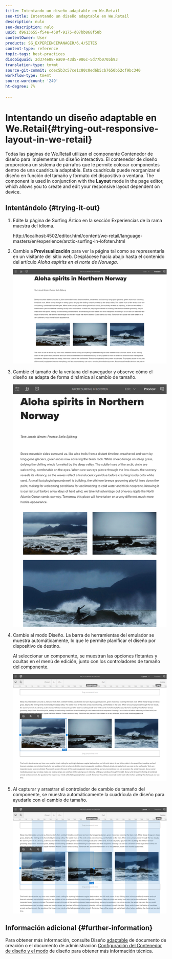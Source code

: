 ```yaml
---
title: Intentando un diseño adaptable en We.Retail
seo-title: Intentando un diseño adaptable en We.Retail
description: nulo
seo-description: nulo
uuid: d9613655-f54e-458f-9175-d07bb868f58b
contentOwner: User
products: SG_EXPERIENCEMANAGER/6.4/SITES
content-type: reference
topic-tags: best-practices
discoiquuid: 2d374e88-ea09-43d5-986c-5d77b0705b93
translation-type: tm+mt
source-git-commit: cdec5b3c57ce1c80c0ed6b5cb7650b52cf9bc340
workflow-type: tm+mt
source-wordcount: '249'
ht-degree: 7%

---
```



# Intentando un diseño adaptable en We.Retail{#trying-out-responsive-layout-in-we-retail}

Todas las páginas de We.Retail utilizan el componente Contenedor de diseño para implementar un diseño interactivo. El contenedor de diseño proporciona un sistema de párrafos que le permite colocar componentes dentro de una cuadrícula adaptable. Esta cuadrícula puede reorganizar el diseño en función del tamaño y formato del dispositivo o ventana. The component is used in conjunction with the **Layout** mode in the page editor, which allows you to create and edit your responsive layout dependent on device.

## Intentándolo {#trying-it-out}

1. Edite la página de Surfing Ártico en la sección Experiencias de la rama maestra del idioma.

   http://localhost:4502/editor.html/content/we-retail/language-masters/en/experience/arctic-surfing-in-lofoten.html

1. Cambie a **Previsualización** para ver la página tal como se representaría en un visitante del sitio web. Desplácese hacia abajo hasta el contenido del artículo *Aloha espirits en el norte de Noruega*.

   ![chlimage_1-178](assets/chlimage_1-178.png)

1. Cambie el tamaño de la ventana del navegador y observe cómo el diseño se adapta de forma dinámica al cambio de tamaño.

   ![chlimage_1-179](assets/chlimage_1-179.png)

1. Cambie al modo Diseño. La barra de herramientas del emulador se muestra automáticamente, lo que le permite planificar el diseño por dispositivo de destino.

   Al seleccionar un componente, se muestran las opciones flotantes y ocultas en el menú de edición, junto con los controladores de tamaño del componente.

   ![chlimage_1-180](assets/chlimage_1-180.png)

1. Al capturar y arrastrar el controlador de cambio de tamaño del componente, se muestra automáticamente la cuadrícula de diseño para ayudarle con el cambio de tamaño.

   ![chlimage_1-101](assets/chlimage_1-181.png)

## Información adicional {#further-information}

Para obtener más información, consulte Diseño [adaptable](/help/sites-authoring/responsive-layout.md) de documento de creación o el documento de administración [Configuración del Contenedor de diseño y el modo](/help/sites-administering/configuring-responsive-layout.md) de diseño para obtener más información técnica.
